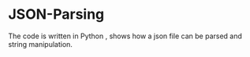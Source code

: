 # JSON-Parsing
The code is written in Python , shows how a json file can be parsed and string manipulation.
